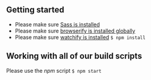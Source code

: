 ## Getting started
- Please make sure [Sass is installed](http://sass-lang.com/install)
- Please make sure [browserify is installed globally](http://browserify.org/#install)
- Please make sure [watchify is installed](https://github.com/substack/watchify)
`$ npm install`

## Working with all of our build scripts
Please use the _npm_ script
`$ npm start`
